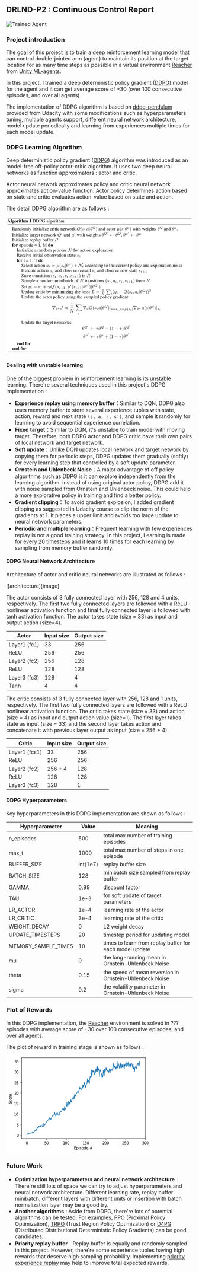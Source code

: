 [//]: # "Image References"

[image1]: https://user-images.githubusercontent.com/10624937/43851024-320ba930-9aff-11e8-8493-ee547c6af349.gif "Trained Agent"
[image2]: ./Report.assets/ddpg.png
[image3]: ./Report.assets/architecture.png
[image4]: ./Report.assets/reward.png



## DRLND-P2 : Continuous Control Report

![Trained Agent][image1]

### Project introduction

The goal of this project is to train a deep reinforcement learning model that can control double-jointed arm (agent) to maintain its position at the target location for as many time steps as possible in a virtual environment [Reacher](https://github.com/Unity-Technologies/ml-agents/blob/master/docs/Learning-Environment-Examples.md#reacher) from [Unity ML-agents](https://github.com/Unity-Technologies/ml-agents). 

In this project, I trained a deep deterministic policy gradient ([DDPG](https://arxiv.org/abs/1509.02971)) model for the agent and it can get average score of +30 (over 100 consecutive episodes, and over all agents)

The implementation of DDPG algorithm is based on [ddpg-pendulum](https://github.com/udacity/deep-reinforcement-learning/tree/master/ddpg-pendulum) provided from Udacity with some modifications such as hyperparameters tuning, multiple agents support, different neural network architecture, model update periodically and learning from experiences multiple times for each model update.

### DDPG Learning Algorithm

Deep deterministic policy gradient ([DDPG](https://arxiv.org/abs/1509.02971)) algorithm was introduced as an model-free off-policy actor-critic algorithm. It uses two deep neural networks as function approximators : actor and critic.

Actor neural network approximates policy  and critic neural network approximates action-value function. Actor policy determines action based on state and critic evaluates action-value based on state and action.

The detail DDPG algorithm are as follows :

![ddpg][image2]



#### Dealing with unstable learning

One of the biggest problem in reinforcement learning is its unstable learning. There're several techniques  used in this project's DDPG implementation :

- **Experience replay using memory buffer**：Similar to DQN, DDPG also uses memory buffer to store several experience tuples with state, action, reward and next state `(s, a, r, s')`, and sample it randomly for learning to avoid sequential experience correlation.
- **Fixed target**：Similar to DQN, it's unstable to train model with moving target. Therefore, both DDPG actor and DDPG critic have their own pairs of local network and target network. 
- **Soft update**：Unlike DQN updates local network and target network by copying them for periodic steps, DDPG updates them gradually (softly) for every learning step that controlled by a soft update parameter.
- **Ornstein and Uhlenbeck Noise**：A major advantage of off policy algorithms such as DDPG is it can explore independently from the learning algorithm. Instead of using original actor policy, DDPG add it with noise sampled from Ornstein and Uhlenbeck noise. This could help a more explorative policy in training and find a better policy.
- **Gradient clipping**：To avoid gradient explosion, I added gradient clipping as suggested in Udacity course to clip the norm of the gradients at 1. It places a upper limit and avoids too large update to neural network parameters. 
- **Periodic and multiple learning**：Frequent learning with few experiences replay is not a good training strategy. In this project, Learning is made for every 20 timesteps and it learns 10 times for each learning by sampling from memory buffer randomly.



#### DDPG Neural Network Architecture 

Architecture of actor and critic neural networks are illustrated as follows : 

![architecture][image]

The actor consists of 3 fully connected layer with 256, 128 and 4 units, respectively. The first two fully connected layers are followed with a ReLU nonlinear activation function and final fully connected layer is followed with tanh activation function. The actor takes state (size = 33) as input and output action (size=4).

| Actor        | Input size | Output size |
| ------------ | ---------- | ----------- |
| Layer1 (fc1) | 33         | 256         |
| ReLU         | 256        | 256         |
| Layer2 (fc2) | 256        | 128         |
| ReLU         | 128        | 128         |
| Layer3 (fc3) | 128        | 4           |
| Tanh         | 4          | 4           |

The critic consists of 3 fully connected layer with 256, 128 and 1 units, respectively. The first two fully connected layers are followed with a ReLU nonlinear activation function. The critic takes state (size = 33) and action (size = 4) as input and output action value (size=1). The first layer takes state as input (size = 33) and the second layer takes action and concatenate it with previous layer output as input (size = 256 + 4).

| Critic        | Input size | Output size |
| ------------- | ---------- | ----------- |
| Layer1 (fcs1) | 33         | 256         |
| ReLU          | 256        | 256         |
| Layer2 (fc2)  | 256 + 4    | 128         |
| ReLU          | 128        | 128         |
| Layer3 (fc3)  | 128        | 1           |



#### DDPG Hyperparameters

Key hyperparameters in this DDPG implementation are shown as follows : 

| Hyperparameter      | Value    | Meaning                                                 |
| ------------------- | -------- | ------------------------------------------------------- |
| n_episodes          | 500      | total max number of training episodes                   |
| max_t               | 1000     | total max number of steps in one episode                |
| BUFFER_SIZE         | int(1e7) | replay buffer size                                      |
| BATCH_SIZE          | 128      | minibatch size sampled from replay buffer               |
| GAMMA               | 0.99     | discount factor                                         |
| TAU                 | 1e-3     | for soft update of target parameters                    |
| LR_ACTOR            | 1e-4     | learning rate of the actor                              |
| LR_CRITIC           | 3e-4     | learning rate of the critic                             |
| WEIGHT_DECAY        | 0        | L2 weight decay                                         |
| UPDATE_TIMESTEPS    | 20       | timestep period for updating model                      |
| MEMORY_SAMPLE_TIMES | 10       | times to learn from replay buffer for each model update |
| mu                  | 0        | the long-running mean in Ornstein-Uhlenbeck Noise       |
| theta               | 0.15     | the speed of mean reversion in Ornstein-Uhlenbeck Noise |
| sigma               | 0.2      | the volatility parameter in Ornstein-Uhlenbeck Noise    |



### Plot of Rewards

In this DDPG implementation, the [Reacher](https://github.com/Unity-Technologies/ml-agents/blob/master/docs/Learning-Environment-Examples.md#reacher) environment is solved in ??? episodes with average score of +30 over 100 consecutive episodes, and over all agents.

The plot of reward in training stage is shown as follows :

![reward][image4]



### Future Work

- **Optimization hyperparameters and neural network architecture**：There're still lots of space we can try to adjust hyperparameters and neural network architecture. Different learning rate, replay buffer minibatch, different layers with different units or insertion with batch normalization layer may be a good try.
- **Another algorithms** : Aside from DDPG, there're lots of potential algorithms can be tested. For examples, [PPO](https://arxiv.org/abs/1707.06347) (Proximal Policy Optimization), [TRPO](https://arxiv.org/abs/1502.05477) (Trust Region Policy Optimization) or [D4PG](https://arxiv.org/abs/1804.08617) (Distributed Distributional Deterministic Policy Gradients) can be good candidates.
- **Priority replay buffer**：Replay buffer is equally and randomly sampled in this project. However, there're some experience tuples having high rewards that deserve high sampling probability. Implementing [priority experience replay](https://arxiv.org/abs/1511.05952) may help to improve total expected rewards.